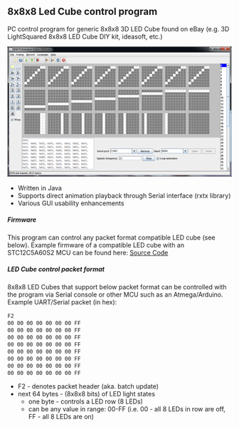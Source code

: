 8x8x8 Led Cube control program
---------

PC control program for generic 8x8x8 3D LED Cube found on eBay
(e.g. 3D LightSquared 8x8x8 LED Cube DIY kit, ideasoft, etc.)

![Program view](/help/program_view.png)

* Written in Java
* Supports direct animation playback through Serial interface (rxtx library)
* Various GUI usability enhancements

##### Firmware
This program can control any packet format compatible LED cube (see below).
Example firmware of a compatible LED cube with an STC12C5A60S2 MCU can be found here: [Source Code](https://github.com/tomazas/ledcube8x8x8)
 
##### LED Cube control packet format

8x8x8 LED Cubes that support below packet format can be controlled with the program via Serial console or other MCU such as an Atmega/Arduino.
Example UART/Serial packet (in hex):
```
F2
00 00 00 00 00 00 00 FF
00 00 00 00 00 00 00 FF
00 00 00 00 00 00 00 FF
00 00 00 00 00 00 00 FF
00 00 00 00 00 00 00 FF
00 00 00 00 00 00 00 FF
00 00 00 00 00 00 00 FF
00 00 00 00 00 00 00 FF
```

* F2 - denotes packet header (aka. batch update)
* next 64 bytes - (8x8x8 bits) of LED light states
  * one byte - controls a LED row (8 LEDs)
  * can be any value in range: 00-FF (i.e. 00 - all 8 LEDs in row are off, FF - all 8 LEDs are on)
